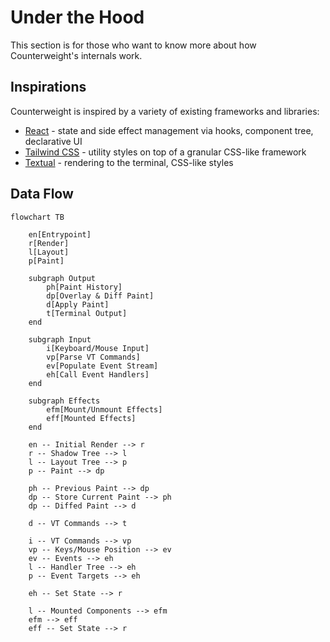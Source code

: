 # Under the Hood

This section is for those who want to know more about how Counterweight's internals work.

## Inspirations

Counterweight is inspired by a variety of existing frameworks and libraries:

- [React](https://react.dev/) - state and side effect management via hooks, component tree, declarative UI
- [Tailwind CSS](https://tailwindcss.com/) - utility styles on top of a granular CSS-like framework
- [Textual](https://textual.textualize.io/) - rendering to the terminal, CSS-like styles

## Data Flow

```mermaid
flowchart TB

    en[Entrypoint]
    r[Render]
    l[Layout]
    p[Paint]

    subgraph Output
        ph[Paint History]
        dp[Overlay & Diff Paint]
        d[Apply Paint]
        t[Terminal Output]
    end

    subgraph Input
        i[Keyboard/Mouse Input]
        vp[Parse VT Commands]
        ev[Populate Event Stream]
        eh[Call Event Handlers]
    end

    subgraph Effects
        efm[Mount/Unmount Effects]
        eff[Mounted Effects]
    end

    en -- Initial Render --> r
    r -- Shadow Tree --> l
    l -- Layout Tree --> p
    p -- Paint --> dp

    ph -- Previous Paint --> dp
    dp -- Store Current Paint --> ph
    dp -- Diffed Paint --> d

    d -- VT Commands --> t

    i -- VT Commands --> vp
    vp -- Keys/Mouse Position --> ev
    ev -- Events --> eh
    l -- Handler Tree --> eh
    p -- Event Targets --> eh

    eh -- Set State --> r

    l -- Mounted Components --> efm
    efm --> eff
    eff -- Set State --> r
```

